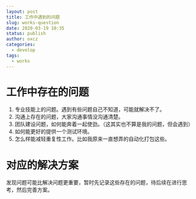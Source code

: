 ```yaml
---
layout: post
title: 工作中遇到的问题
slug: works-question
date: 2020-03-19 10:35
status: publish
author: oxcz
categories: 
  - develop
tags:
  - works
---
```


# 工作中存在的问题
1. 专业技能上的问题。遇到有些问题自己不知道，可能就解决不了。
2. 沟通上存在的问题，大家沟通事情没沟通清楚。
3. 团队建设问题，如何能奔着一起使劲。（这其实也不算是我的问题，但会遇到）
4. 如何能更好的提供一个测试环境。
5. 怎么样能减轻重复性工作。比如我原来一直想弄的自动化打包这些。

# 对应的解决方案
发现问题可能比解决问题更重要，暂时先记录这些存在的问题，待后续在进行思考，然后完善方案。